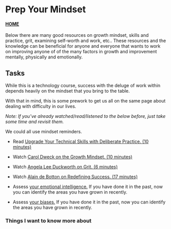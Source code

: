 # Prep Your Mindset

#### [HOME](https://cesarderio.github.io/reading-notes/)

Below there are many good resources on growth mindset, skills and practice, grit, examining self-worth and work, etc.. These resources and the knowledge can be beneficial for anyone and everyone that wants to work on improving anyone of of the many factors in growth and improvement mentally, physically and emotionally.

## Tasks

While this is a technology course, success with the deluge of work within depends heavily on the mindset that you bring to the table.

With that in mind, this is some prework to get us all on the same page about dealing with difficulty in our lives.

*Note: If you’ve already watched/read/listened to the below before, just take some time and revisit them.*

We could all use mindset reminders.

* Read [Upgrade Your Technical Skills with Deliberate Practice. (10 minutes)](https://web.archive.org/web/20160616225417/http://www.happybearsoftware.com/upgrade-your-technical-skills-with-deliberate-practice)

* Watch [Carol Dweck on the Growth Mindset. (10 minutes)](https://www.ted.com/talks/carol_dweck_the_power_of_believing_that_you_can_improve?language=en)

* Watch [Angela Lee Duckworth on Grit. (6 minutes)](https://www.ted.com/talks/angela_lee_duckworth_grit_the_power_of_passion_and_perseverance)

* Watch [Alain de Botton on Redefining Success. (17 minutes)](https://www.ted.com/talks/alain_de_botton_a_kinder_gentler_philosophy_of_success)

* Assess [your emotional intelligence.](https://codefellows.github.io/common_curriculum/career_coaching/201/emotional-intelligence-assessment.html) If you have done it in the past, now you can identify the areas you have grown in recently.

* Assess [your biases.](https://codefellows.github.io/common_curriculum/career_coaching/301/bias-assessment.html) If you have done it in the past, now you can identify the areas you have grown in recently.

### Things I want to know more about
